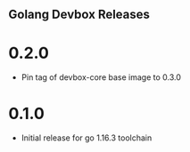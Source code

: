 ## Golang Devbox Releases

# 0.2.0

- Pin tag of devbox-core base image to 0.3.0

# 0.1.0

- Initial release for go 1.16.3 toolchain
